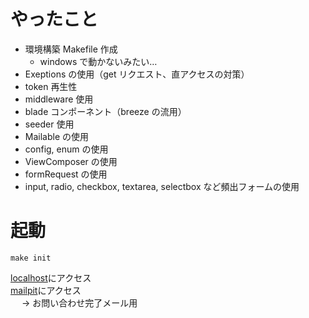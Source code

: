 # やったこと

-   環境構築 Makefile 作成
    -   windows で動かないみたい…
-   Exeptions の使用（get リクエスト、直アクセスの対策）
-   token 再生性
-   middleware 使用
-   blade コンポーネント（breeze の流用）
-   seeder 使用
-   Mailable の使用
-   config, enum の使用
-   ViewComposer の使用
-   formRequest の使用
-   input, radio, checkbox, textarea, selectbox など頻出フォームの使用

# 起動

`make init`

[localhost](http://localhost/)にアクセス  
[mailpit](http://localhost:8025/)にアクセス  
　 → お問い合わせ完了メール用

